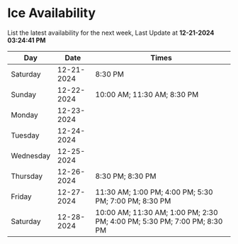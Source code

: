 # Ice Availability

List the latest availability for the next week, Last Update at **12-21-2024 03:24:41 PM**

| Day         | Date        | Times       |
| ----------- | ----------- | ----------- |
|Saturday|12-21-2024|8:30 PM|
|Sunday|12-22-2024|10:00 AM; 11:30 AM; 8:30 PM|
|Monday|12-23-2024||
|Tuesday|12-24-2024||
|Wednesday|12-25-2024||
|Thursday|12-26-2024|8:30 PM; 8:30 PM|
|Friday|12-27-2024|11:30 AM; 1:00 PM; 4:00 PM; 5:30 PM; 7:00 PM; 8:30 PM|
|Saturday|12-28-2024|10:00 AM; 11:30 AM; 1:00 PM; 2:30 PM; 4:00 PM; 5:30 PM; 7:00 PM; 8:30 PM|
